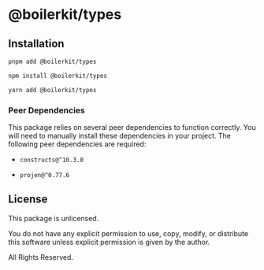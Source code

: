<!-- ~~ Generated by projen. To modify, edit .projenrc.js and run "projen". -->

# @boilerkit/types

## Installation

```sh
pnpm add @boilerkit/types
```

```sh
npm install @boilerkit/types
```

```sh
yarn add @boilerkit/types
```

### Peer Dependencies

This package relies on several peer dependencies to function correctly. You will need to manually install these dependencies in your project. The following peer dependencies are required:

* `constructs@^10.3.0`

* `projen@^0.77.6`

## License

This package is unlicensed.

You do not have any explicit permission to use, copy, modify, or distribute this software unless explicit permission is given by the author.

All Rights Reserved.
